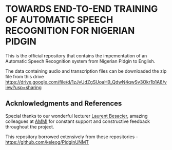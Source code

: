 # TOWARDS END-TO-END TRAINING OF AUTOMATIC SPEECH RECOGNITION FOR NIGERIAN PIDGIN

This is the official repository that contains the impementation of an Automatic Speech Recognition system from Nigerian Pidgin to English.


The data containing audio and transcription files can be downloaded the zip file from this drive https://drive.google.com/file/d/1zJvUdZgSUoaH9_QdwN4qwSv3Okr1b1A8/view?usp=sharing




## Acknlowledgments and References

Special thanks to our wonderful lecturer [Laurent Besacier](https://scholar.google.com/citations?user=Uu-ivVwAAAAJ&hl=fr), amazing colleagues at [AMMI](https://aimsammi.org/) for constant support and constructive feedback throughout the project. 

This repository borrowed extensively from these repositories - https://github.com/keleog/PidginUNMT

